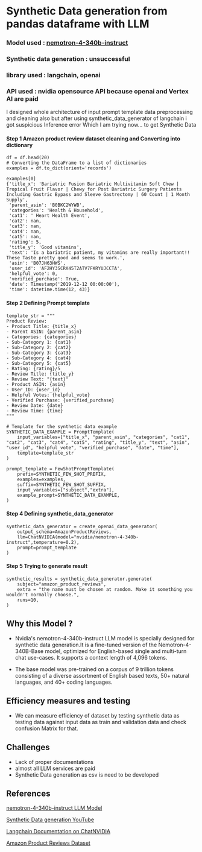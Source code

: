 
# Synthetic Data generation from pandas dataframe with LLM

### Model used : [nemotron-4-340b-instruct](https://build.nvidia.com/nvidia/nemotron-4-340b-instruct)

### Synthetic data generation : unsuccessful

### library used : langchain, openai

### API used : nvidia opensource API because openai and Vertex AI are paid

I designed whole architecture of input prompt template data preprocessing and cleaning also but after using synthetic_data_generator of langchain i got suspicious Inference error Which I am trying now... to get Synthetic Data


#### Step 1 Amazon product review dataset cleaning and Converting into dictionary
```
df = df.head(20)
# Converting the DataFrame to a list of dictionaries
examples = df.to_dict(orient='records')

examples[0]
{'title_x': 'Bariatric Fusion Bariatric Multivitamin Soft Chew | Tropical Fruit Flavor | Chewy for Post Bariatric Surgery Patients Including Gastric Bypass and Sleeve Gastrectomy | 60 Count | 1 Month Supply',
 'parent_asin': 'B0BKC2WYWB',
 'categories': 'Health & Household',
 'cat1': ' Heart Health Event',
 'cat2': nan,
 'cat3': nan,
 'cat4': nan,
 'cat5': nan,
 'rating': 5,
 'title_y': 'Good vitamins',
 'text': 'Is a bariatric patient, my vitamins are really important!! These Taste pretty good and seems to work.',
 'asin': 'B07JH63HWS',
 'user_id': 'AF2HY3SCRK45T2ATV7FKRYUJCCTA',
 'helpful_vote': 0,
 'verified_purchase': True,
 'date': Timestamp('2019-12-12 00:00:00'),
 'time': datetime.time(12, 43)}
```


#### Step 2 Defining Prompt template

```
template_str = """
Product Review:
- Product Title: {title_x}
- Parent ASIN: {parent_asin}
- Categories: {categories}
- Sub-Category 1: {cat1}
- Sub-Category 2: {cat2}
- Sub-Category 3: {cat3}
- Sub-Category 4: {cat4}
- Sub-Category 5: {cat5}
- Rating: {rating}/5
- Review Title: {title_y}
- Review Text: "{text}"
- Product ASIN: {asin}
- User ID: {user_id}
- Helpful Votes: {helpful_vote}
- Verified Purchase: {verified_purchase}
- Review Date: {date}
- Review Time: {time}
"""

# Template for the synthetic data example
SYNTHETIC_DATA_EXAMPLE = PromptTemplate(
    input_variables=["title_x", "parent_asin", "categories", "cat1", "cat2", "cat3", "cat4", "cat5", "rating", "title_y", "text", "asin", "user_id", "helpful_vote", "verified_purchase", "date", "time"],
    template=template_str
)

prompt_template = FewShotPromptTemplate(
    prefix=SYNTHETIC_FEW_SHOT_PREFIX,
    examples=examples, 
    suffix=SYNTHETIC_FEW_SHOT_SUFFIX,
    input_variables=["subject","extra"],
    example_prompt=SYNTHETIC_DATA_EXAMPLE,
)
```

#### Step 4 Defining synthetic_data_generator
```
synthetic_data_generator = create_openai_data_generator(
    output_schema=AmazonProductReviews,
    llm=ChatNVIDIA(model="nvidia/nemotron-4-340b-instruct",temperature=0.2),
    prompt=prompt_template
)
```


#### Step 5 Trying to generate result
```
synthetic_results = synthetic_data_generator.generate(
    subject="amazon_product_reviews",
    extra = "the name must be chosen at random. Make it something you wouldn't normally choose.",
    runs=10,
)
```
## Why this Model ?
- Nvidia's nemotron-4-340b-instruct LLM model is specially designed for synthetic data generation.It is a fine-tuned version of the Nemotron-4-340B-Base model, optimized for English-based single and multi-turn chat use-cases. It supports a context length of 4,096 tokens.

- The base model was pre-trained on a corpus of 9 trillion tokens consisting of a diverse assortment of English based texts, 50+ natural languages, and 40+ coding languages. 

## Efficiency measures and testing 
- We can measure efficiency of dataset by testing synthetic data as testing data against input data as train and validation data and check confusion Matrix for that.

## Challenges

- Lack of proper documentations
- almost all LLM services are paid
- Synthetic Data generation as csv is need to be developed 


## References

[nemotron-4-340b-instruct LLM Model](https://build.nvidia.com/nvidia/nemotron-4-340b-instruct)

[Synthetic Data generation YouTube](https://www.youtube.com/watch?v=hMjtdECXlYo)

[Langchain Documentation on ChatNVIDIA](https://python.langchain.com/docs/integrations/chat/nvidia_ai_endpoints/)

[Amazon Product Reviews Dataset](https://drive.google.com/file/d/19eTFRj2ctWYOmdYHuC7h7qlBBDYqSVVM/view)


